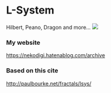 # L-System
Hilbert, Peano, Dragon and more...
[![](http://img.youtube.com/vi/RKAfPtcSDac/0.jpg)](http://www.youtube.com/watch?v=RKAfPtcSDac "")
### My website
https://nekodigi.hatenablog.com/archive
### Based on this cite
http://paulbourke.net/fractals/lsys/
